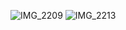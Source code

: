 ![IMG_2209](https://github.com/user-attachments/assets/8ed6addb-9ed9-4804-b663-b1be39c3a9ba) ![IMG_2213](https://github.com/user-attachments/assets/dda574f0-786b-457a-b90d-f0bc54213501)

